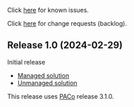 Click [here](https://www.formsandflows.nl/redirects/spot-github-known-issues) for known issues.

Click [here](https://www.formsandflows.nl/redirects/spot-github-backlog) for change requests (backlog).

## Release 1.0 (2024-02-29)

Initial release

* [Managed solution](https://github.com/formsandflows/SPOT/raw/main/Releases/SPOT_1.0_Managed.zip)
* [Unmanaged solution](https://github.com/formsandflows/SPOT/raw/main/Releases/SPOT_1.0_Unmanaged.zip)

This release uses [PACo](https://www.formsandflows.nl/paco) release 3.1.0.
